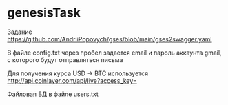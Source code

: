 # genesisTask
Задание https://github.com/AndriiPopovych/gses/blob/main/gses2swagger.yaml

В файле config.txt через пробел задается email и пароль аккаунта gmail, с которого будут отправляться письма

Для получения курса USD -> BTC используется http://api.coinlayer.com/api/live?access_key=<yourKey> 

Файловая БД в файле users.txt
